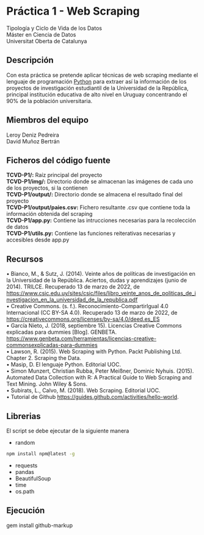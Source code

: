 # Práctica 1 - Web Scraping
Tipología y Ciclo de Vida de los Datos<br/>
Máster en Ciencia de Datos<br/>
Universitat Oberta de Catalunya <br/>

## Descripción
Con esta práctica se pretende aplicar técnicas de web scraping mediante el lenguaje de programación [Python](https://www.python.org/) para extraer así la información de los proyectos de investigación estudiantil de la Universidad de la República, principal institución educativa de alto nivel en Uruguay concentrando el 90% de la población universitaria.

## Miembros del equipo
Leroy Deniz Pedreira <br/>
David Muñoz Bertrán

## Ficheros del código fuente
**TCVD-P1/:** Raíz principal del proyecto <br/>
**TCVD-P1/img/:** Directorio donde se almacenan las imágenes de cada uno de los proyectos, si la contienen <br/>
**TCVD-P1/output/:** Directorio donde se almacena el resultado final del proyecto <br/>
**TCVD-P1/output/paies.csv:** Fichero resultante .csv que contiene toda la información obtenida del scraping <br/>
**TCVD-P1/app.py:** Contiene las intrucciones necesarias para la recolección de datos <br/>
**TCVD-P1/utils.py:** Contiene las funciones reiterativas necesarias y accesibles desde app.py

## Recursos
• Bianco, M., & Sutz, J. (2014). Veinte años de políticas de investigación en la Universidad de la
República. Aciertos, dudas y aprendizajes (junio de 2014). TRILCE. Recuperado 13 de marzo de
2022, de https://www.csic.edu.uy/sites/csic/files/libro_veinte_anos_de_politicas_de_investigacion_en_la_universidad_de_la_republica.pdf <br/>
• Creative Commons. (s. f.). Reconocimiento-CompartirIgual 4.0 Internacional (CC BY-SA 4.0).
Recuperado 13 de marzo de 2022, de https://creativecommons.org/licenses/by-sa/4.0/deed.es_ES <br/>
• García Nieto, J. (2018, septiembre 15). Licencias Creative Commons explicadas para dummies
[Blog]. GENBETA. https://www.genbeta.com/herramientas/licencias-creative-commonsexplicadas-para-dummies <br/>
• Lawson, R. (2015). Web Scraping with Python. Packt Publishing Ltd. Chapter 2. Scraping the
Data.<br/>
• Masip, D. El lenguaje Python. Editorial UOC.</br>
• Simon Munzert, Christian Rubba, Peter Meißner, Dominic Nyhuis. (2015). Automated Data
Collection with R: A Practical Guide to Web Scraping and Text Mining. John Wiley & Sons. <br/>
• Subirats, L., Calvo, M. (2018). Web Scraping. Editorial UOC.<br/>
• Tutorial de Github https://guides.github.com/activities/hello-world.

## Librerias
El script se debe ejecutar de la siguiente manera

 - random
  ```sh
  npm install npm@latest -g
  ```
 - requests 
 - pandas
 - BeautifulSoup
 - time
 - os.path

## Ejecución
gem install github-markup
